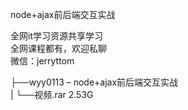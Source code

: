 node+ajax前后端交互实战

全网it学习资源共享学习<br>全网课程都有，欢迎私聊<br>微信：jerryttom<br>

├──wyy0113 – node+ajax前后端交互实战<br> | └──视频.rar 2.53G